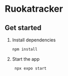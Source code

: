 # Ruokatracker

## Get started

1. Install dependencies

    ```bash
    npm install
    ```

2. Start the app

    ```bash
     npx expo start
    ```
